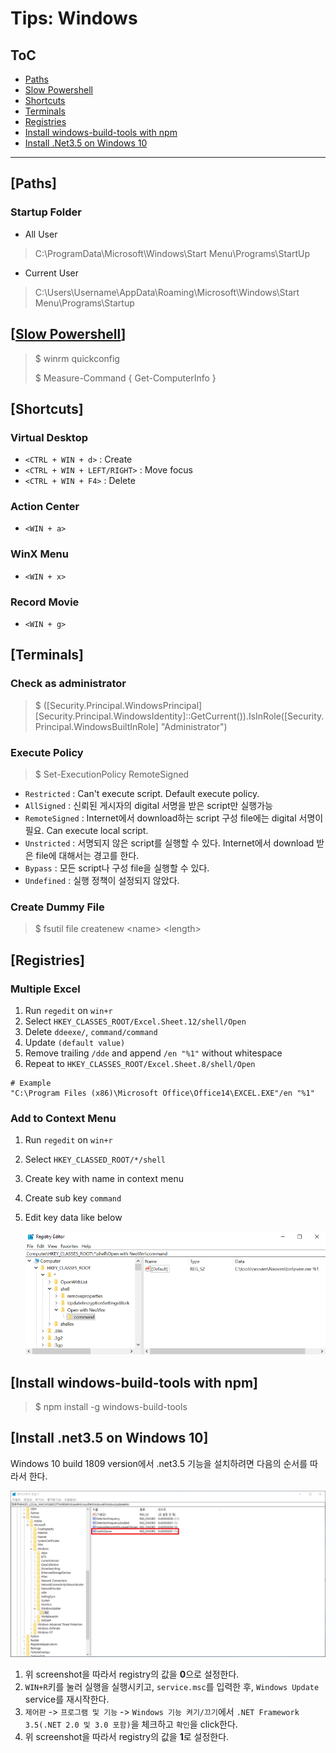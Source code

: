 # Tips: Windows

## ToC

* [Paths](#Paths)
* [Slow Powershell](#Slow-Powershell)
* [Shortcuts](#Shortcuts)
* [Terminals](#Terminals)
* [Registries](#Registries)
* [Install windows-build-tools with npm](#Install-windows-build-tools-with-npm)
* [Install .Net3.5 on Windows 10](#Install-.net3.5-on-Windows-10)

----

## [Paths]

### Startup Folder

* All User

> C:\ProgramData\Microsoft\Windows\Start Menu\Programs\StartUp

* Current User

> C:\Users\Username\AppData\Roaming\Microsoft\Windows\Start Menu\Programs\Startup

## [[Slow Powershell](https://github.com/PowerShell/PowerShell/issues/3080)]

> $ winrm quickconfig
>
> $ Measure-Command { Get-ComputerInfo }

## [Shortcuts]

### Virtual Desktop

* `<CTRL + WIN + d>` : Create
* `<CTRL + WIN + LEFT/RIGHT>` : Move focus
* `<CTRL + WIN + F4>` : Delete

### Action Center

* `<WIN + a>`

### WinX Menu

* `<WIN + x>`

### Record Movie

* `<WIN + g>`

## [Terminals]

### Check as administrator

> $ ([Security.Principal.WindowsPrincipal] [Security.Principal.WindowsIdentity]::GetCurrent()).IsInRole([Security.Principal.WindowsBuiltInRole] "Administrator")

### Execute Policy

> $ Set-ExecutionPolicy RemoteSigned

* `Restricted` : Can't execute script. Default execute policy.
* `AllSigned` : 신뢰된 게시자의 digital 서명을 받은 script만 실행가능
* `RemoteSigned` : Internet에서 download하는 script 구성 file에는 digital 서명이 필요. Can execute local script.
* `Unstricted` : 서명되지 않은 script를 실행할 수 있다. Internet에서 download 받은 file에 대해서는 경고를 한다.
* `Bypass` : 모든 script나 구성 file을 실행할 수 있다.
* `Undefined` : 실행 정책이 설정되지 않았다.

### Create Dummy File

> $ fsutil file createnew \<name\> \<length\>

## [Registries]

### Multiple Excel

1. Run `regedit` on `win+r`
2. Select `HKEY_CLASSES_ROOT/Excel.Sheet.12/shell/Open`
3. Delete `ddeexe/`, `command/command`
4. Update `(default value)`
5. Remove trailing `/dde` and append `/en "%1"` without whitespace
6. Repeat to `HKEY_CLASSES_ROOT/Excel.Sheet.8/shell/Open`

```
# Example
"C:\Program Files (x86)\Microsoft Office\Office14\EXCEL.EXE"/en "%1"
```

### Add to Context Menu

1. Run `regedit` on `win+r`
2. Select `HKEY_CLASSED_ROOT/*/shell`
3. Create key with name in context menu
4. Create sub key `command`
5. Edit key data like below

    ![](../images/windows_context-menu.png)

## [Install windows-build-tools with npm]

> $ npm install -g windows-build-tools

## [Install .net3.5 on Windows 10]

Windows 10 build 1809 version에서 .net3.5 기능을 설치하려면 다음의 순서를 따라서 한다.

![](../images/windows_dot-net.png)

1. 위 screenshot을 따라서 registry의 값을 **0**으로 설정한다.
2. `WIN+R`키를 눌러 실행을 실행시키고, `service.msc`를 입력한 후, `Windows Update` service를 재시작한다.
3. `제어판` -> `프로그램 및 기능` -> `Windows 기능 켜기/끄기`에서 `.NET Framework 3.5(.NET 2.0 및 3.0 포함)`을 체크하고 `확인`을 click한다.
4. 위 screenshot을 따라서 registry의 값을 **1**로 설정한다.

